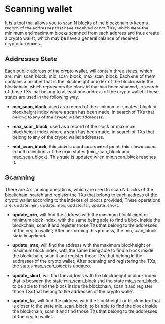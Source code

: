 # Scanning wallet

It is a tool that allows you to scan N blocks of the blockchain to keep a record of the addresses that have received or not TXs, which were the minimum and maximum blocks scanned from each address and thus create a crypto wallet, which may be have a general balance of received cryptocurrencies.

## Addresses State

Each public address of the crypto wallet, will contain three states, which are: min_scan_block, mid_scan_block, max_scan_block. Each one of them contains a number that is the blockheight or index of the block inside the blockchain, which represents the block id that has been scanned, in search of those TXs that belong to at least one address of the crypto wallet. These states are used in the following way.

* **min_scan_block**, used as a record of the minimum or smallest block or blockheight index where a scan has been made, in search of TXs that belong to any of the crypto wallet addresses.

* **max_scan_block**, used as a record of the block or maximum blockheight index where a scan has been made, in search of TXs that belong to any of the crypto wallet addresses.

* **mid_scan_block**, this state is used as a control point, this allows scans in both directions of the main states (min_scan_block and max_scan_block). This state is updated when min_scan_block reaches it.

## Scanning

There are 4 scanning operations, which are used to scan N blocks of the blockchain, search and register the TXs that belong to each address of the crypto wallet according to the indexes of blocks provided; These operations are: update_min, update_max, update_far, update_short.

* **update_min**, will find the address with the minimum blockheight or minimum block index, with the same being able to find a block inside the blockchain, scan it and register those TXs that belong to the addresses of the crypto wallet; After performing this process, the min_scan_block state is updated.

* **update_max**, will find the address with the maximum blockheight or maximum block index, with the same being able to find a block inside the blockchain, scan it and register those TXs that belong to the addresses of the crypto wallet; After scanning and registering the TXs, the status max_scan_block is updated.

* **update_short**, will find the address with the blockheight or block index that is between the state min_scan_block and the state mid_scan_block, to be able to find the block inside the blockchain, scan it and register those TXs that belong to the addresses of the crypto wallet.

* **update_far**, will find the address with the blockheight or block index that is closer to the state mid_scan_block, to be able to find the block inside the blockchain, scan it and find those TXs that belong to the addresses of the crypto wallet.